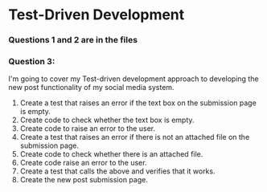 # Test-Driven Development
### Questions 1 and 2 are in the files



### Question 3:
I'm going to cover my Test-driven development approach to developing the new post functionality of my social media system. 

1. Create a test that raises an error if the text box on the submission page is empty.
2. Create code to check whether the text box is empty.
3. Create code to raise an error to the user.
4. Create a test that raises an error if there is not an attached file on the submission page.
5. Create code to check whether there is an attached file.
6. Create code raise an error to the user.
7. Create a test that calls the above and verifies that it works.
8. Create the new post submission page.
